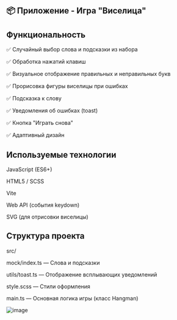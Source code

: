 ## 📦 Приложение - Игра "Виселица"


## Функциональность
✅ Случайный выбор слова и подсказки из набора

✅ Обработка нажатий клавиш

✅ Визуальное отображение правильных и неправильных букв

✅ Прорисовка фигуры виселицы при ошибках

✅ Подсказка к слову

✅ Уведомления об ошибках (toast)

✅ Кнопка "Играть снова"

✅ Адаптивный дизайн

## Используемые технологии

JavaScript (ES6+)

HTML5 / SCSS

Vite

Web API (события keydown)

SVG (для отрисовки виселицы)

## Структура проекта

src/

mock/index.ts — Слова и подсказки

utils/toast.ts — Отображение всплывающих уведомлений

style.scss — Стили оформления

main.ts — Основная логика игры (класс Hangman)


![image](https://github.com/user-attachments/assets/b2409ef9-202e-4fcc-9ab2-0feaa46dce1f)



